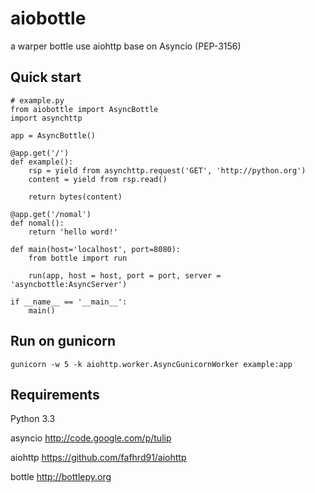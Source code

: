 aiobottle
============

a warper bottle use aiohttp base on  Asyncio (PEP-3156)

Quick start
-----------

    # example.py
    from aiobottle import AsyncBottle
    import asynchttp

    app = AsyncBottle()

    @app.get('/')
    def example():
        rsp = yield from asynchttp.request('GET', 'http://python.org')
        content = yield from rsp.read()

        return bytes(content)

    @app.get('/nomal')
    def nomal():
        return 'hello word!'

    def main(host='localhost', port=8080):
        from bottle import run

        run(app, host = host, port = port, server = 'asyncbottle:AsyncServer')

    if __name__ == '__main__':
        main()

Run on gunicorn
---------------

    gunicorn -w 5 -k aiohttp.worker.AsyncGunicornWorker example:app

Requirements
-----------

Python 3.3

asyncio <http://code.google.com/p/tulip>

aiohttp <https://github.com/fafhrd91/aiohttp>

bottle <http://bottlepy.org>
